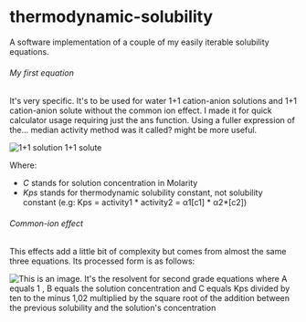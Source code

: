 # thermodynamic-solubility
A software implementation of a couple of my easily iterable solubility equations.

###### My first equation
It's very specific. It's to be used for water 1+1 cation-anion solutions and 1+1 cation-anion solute without the common ion effect. I made it for quick calculator usage requiring just the ans function.
Using a fuller expression of the... median activity method was it called? might be more useful.

![1+1 solution 1+1 solute](https://i.imgur.com/mLRAyL4.png)

Where:
* *C* stands for solution concentration in Molarity
* *Kps* stands for thermodynamic solubility constant, not solubility constant (e.g: Kps = activity1 \* activity2 = α1[c1] * α2*[c2])

###### Common-ion effect
This effects add a little bit of complexity but comes from almost the same three equations. Its processed form is as follows:

![This is an image. It's the resolvent for second grade equations where A equals 1 , B equals the solution concentration and C equals Kps divided by ten to the minus 1,02 multiplied by the square root of the addition between the previous solubility and the solution's concentration](https://i.imgur.com/94ouT7g.png)
